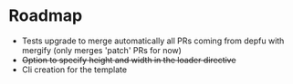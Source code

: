 # Roadmap

* Tests upgrade to merge automatically all PRs coming from depfu with mergify (only merges 'patch' PRs for now)
* ~~Option to specify height and width in the loader directive~~
* Cli creation for the template
